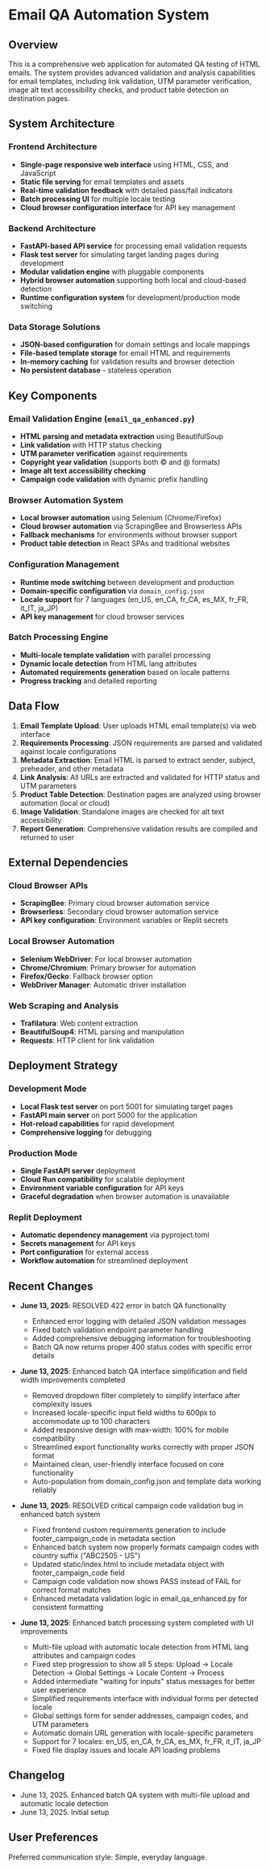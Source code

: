 # Email QA Automation System

## Overview

This is a comprehensive web application for automated QA testing of HTML emails. The system provides advanced validation and analysis capabilities for email templates, including link validation, UTM parameter verification, image alt text accessibility checks, and product table detection on destination pages.

## System Architecture

### Frontend Architecture
- **Single-page responsive web interface** using HTML, CSS, and JavaScript
- **Static file serving** for email templates and assets
- **Real-time validation feedback** with detailed pass/fail indicators
- **Batch processing UI** for multiple locale testing
- **Cloud browser configuration interface** for API key management

### Backend Architecture
- **FastAPI-based API service** for processing email validation requests
- **Flask test server** for simulating target landing pages during development
- **Modular validation engine** with pluggable components
- **Hybrid browser automation** supporting both local and cloud-based detection
- **Runtime configuration system** for development/production mode switching

### Data Storage Solutions
- **JSON-based configuration** for domain settings and locale mappings
- **File-based template storage** for email HTML and requirements
- **In-memory caching** for validation results and browser detection
- **No persistent database** - stateless operation

## Key Components

### Email Validation Engine (`email_qa_enhanced.py`)
- **HTML parsing and metadata extraction** using BeautifulSoup
- **Link validation** with HTTP status checking
- **UTM parameter verification** against requirements
- **Copyright year validation** (supports both © and @ formats)
- **Image alt text accessibility checking**
- **Campaign code validation** with dynamic prefix handling

### Browser Automation System
- **Local browser automation** using Selenium (Chrome/Firefox)
- **Cloud browser automation** via ScrapingBee and Browserless APIs
- **Fallback mechanisms** for environments without browser support
- **Product table detection** in React SPAs and traditional websites

### Configuration Management
- **Runtime mode switching** between development and production
- **Domain-specific configuration** via `domain_config.json`
- **Locale support** for 7 languages (en_US, en_CA, fr_CA, es_MX, fr_FR, it_IT, ja_JP)
- **API key management** for cloud browser services

### Batch Processing Engine
- **Multi-locale template validation** with parallel processing
- **Dynamic locale detection** from HTML lang attributes
- **Automated requirements generation** based on locale patterns
- **Progress tracking** and detailed reporting

## Data Flow

1. **Email Template Upload**: User uploads HTML email template(s) via web interface
2. **Requirements Processing**: JSON requirements are parsed and validated against locale configurations
3. **Metadata Extraction**: Email HTML is parsed to extract sender, subject, preheader, and other metadata
4. **Link Analysis**: All URLs are extracted and validated for HTTP status and UTM parameters
5. **Product Table Detection**: Destination pages are analyzed using browser automation (local or cloud)
6. **Image Validation**: Standalone images are checked for alt text accessibility
7. **Report Generation**: Comprehensive validation results are compiled and returned to user

## External Dependencies

### Cloud Browser APIs
- **ScrapingBee**: Primary cloud browser automation service
- **Browserless**: Secondary cloud browser automation service
- **API key configuration**: Environment variables or Replit secrets

### Local Browser Automation
- **Selenium WebDriver**: For local browser automation
- **Chrome/Chromium**: Primary browser for automation
- **Firefox/Gecko**: Fallback browser option
- **WebDriver Manager**: Automatic driver installation

### Web Scraping and Analysis
- **Trafilatura**: Web content extraction
- **BeautifulSoup4**: HTML parsing and manipulation
- **Requests**: HTTP client for link validation

## Deployment Strategy

### Development Mode
- **Local Flask test server** on port 5001 for simulating target pages
- **FastAPI main server** on port 5000 for the application
- **Hot-reload capabilities** for rapid development
- **Comprehensive logging** for debugging

### Production Mode
- **Single FastAPI server** deployment
- **Cloud Run compatibility** for scalable deployment
- **Environment variable configuration** for API keys
- **Graceful degradation** when browser automation is unavailable

### Replit Deployment
- **Automatic dependency management** via pyproject.toml
- **Secrets management** for API keys
- **Port configuration** for external access
- **Workflow automation** for streamlined deployment

## Recent Changes

- **June 13, 2025**: RESOLVED 422 error in batch QA functionality  
  - Enhanced error logging with detailed JSON validation messages
  - Fixed batch validation endpoint parameter handling
  - Added comprehensive debugging information for troubleshooting
  - Batch QA now returns proper 400 status codes with specific error details

- **June 13, 2025**: Enhanced batch QA interface simplification and field width improvements completed
  - Removed dropdown filter completely to simplify interface after complexity issues
  - Increased locale-specific input field widths to 600px to accommodate up to 100 characters
  - Added responsive design with max-width: 100% for mobile compatibility
  - Streamlined export functionality works correctly with proper JSON format
  - Maintained clean, user-friendly interface focused on core functionality
  - Auto-population from domain_config.json and template data working reliably

- **June 13, 2025**: RESOLVED critical campaign code validation bug in enhanced batch system
  - Fixed frontend custom requirements generation to include footer_campaign_code in metadata section
  - Enhanced batch system now properly formats campaign codes with country suffix ("ABC2505 - US")
  - Updated static/index.html to include metadata object with footer_campaign_code field
  - Campaign code validation now shows PASS instead of FAIL for correct format matches
  - Enhanced metadata validation logic in email_qa_enhanced.py for consistent formatting

- **June 13, 2025**: Enhanced batch processing system completed with UI improvements
  - Multi-file upload with automatic locale detection from HTML lang attributes and campaign codes
  - Fixed step progression to show all 5 steps: Upload → Locale Detection → Global Settings → Locale Content → Process
  - Added intermediate "waiting for inputs" status messages for better user experience
  - Simplified requirements interface with individual forms per detected locale
  - Global settings form for sender addresses, campaign codes, and UTM parameters
  - Automatic domain URL generation with locale-specific parameters
  - Support for 7 locales: en_US, en_CA, fr_CA, es_MX, fr_FR, it_IT, ja_JP
  - Fixed file display issues and locale API loading problems

## Changelog

- June 13, 2025. Enhanced batch QA system with multi-file upload and automatic locale detection
- June 13, 2025. Initial setup

## User Preferences

Preferred communication style: Simple, everyday language.